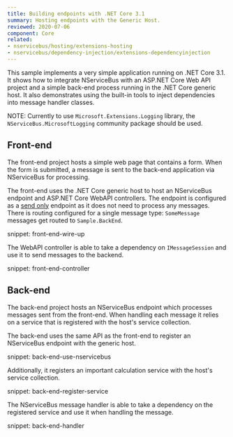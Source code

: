 ```yaml
---
title: Building endpoints with .NET Core 3.1
summary: Hosting endpoints with the Generic Host.
reviewed: 2020-07-06
component: Core
related:
- nservicebus/hosting/extensions-hosting
- nservicebus/dependency-injection/extensions-dependencyinjection
---
```


This sample implements a very simple application running on .NET Core 3.1. It shows how to integrate NServiceBus with an ASP.NET Core Web API project and a simple back-end process running in the .NET Core generic host. It also demonstrates using the built-in tools to inject dependencies into message handler classes.

NOTE: Currently to use `Microsoft.Extensions.Logging` library, the `NServiceBus.MicrosoftLogging` community package should be used.

## Front-end

The front-end project hosts a simple web page that contains a form. When the form is submitted, a message is sent to the back-end application via NServiceBus for processing. 

The front-end uses the .NET Core generic host to host an NServiceBus endpoint and ASP.NET Core WebAPI controllers. The endpoint is configured as a [send only](/nservicebus/hosting/) endpoint as it does not need to process any messages. There is routing configured for a single message type: `SomeMessage` messages get routed to `Sample.BackEnd`.

snippet: front-end-wire-up

The WebAPI controller is able to take a dependency on `IMessageSession` and use it to send messages to the backend.

snippet: front-end-controller


## Back-end

The back-end project hosts an NServiceBus endpoint which processes messages sent from the front-end. When handling each message it relies on a service that is registered with the host's service collection.

The back-end uses the same API as the front-end to register an NServiceBus endpoint with the generic host.

snippet: back-end-use-nservicebus

Additionally, it registers an important calculation service with the host's service collection.

snippet: back-end-register-service

The NServiceBus message handler is able to take a dependency on the registered service and use it when handling the message.

snippet: back-end-handler
